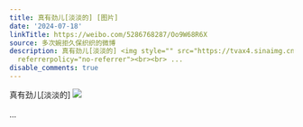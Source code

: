 ```yaml
---
title: 真有劲儿[淡淡的] [图片]
date: '2024-07-18'
linkTitle: https://weibo.com/5286768287/Oo9W68R6X
source: 多次婉拒久保织织的微博
description: 真有劲儿[淡淡的] <img style="" src="https://tvax4.sinaimg.cn/large/005LMJWfly1hrsg8dc88jj30n01ds0vd.jpg"
  referrerpolicy="no-referrer"><br><br> ...
disable_comments: true
---
```

真有劲儿[淡淡的] <img style="" src="https://tvax4.sinaimg.cn/large/005LMJWfly1hrsg8dc88jj30n01ds0vd.jpg" referrerpolicy="no-referrer"><br><br> ...